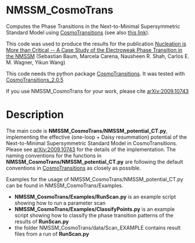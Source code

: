 # NMSSM_CosmoTrans

Computes the Phase Transitions in the Next-to-Minimal Supersymmetric Standard Model using [CosmoTransitions](https://github.com/clwainwright/CosmoTransitions) (see also [this link](https://clwainwright.net/CosmoTransitions/)). 

This code was used to produce the results for the publication
[Nucleation is More than Critical -- A Case Study of the Electroweak Phase Transition in the NMSSM](https://arxiv.org/abs/2009.10743)
(Sebastian Baum, Marcela Carena, Nausheen R. Shah, Carlos E. M. Wagner, Yikun Wang)

This code needs the python package [CosmoTransitions](https://github.com/clwainwright/CosmoTransitions). It was tested with [CosmoTransitions_2.0.5](https://pypi.org/project/cosmoTransitions/2.0.5/#files)

If you use NMSSM_CosmoTrans for your work, please cite [arXiv:2009.10743](https://arxiv.org/abs/2009.10743)

# Description

The main code is **NMSSM_CosmoTrans/NMSSM_potential_CT.py**, implementing the effective (one-loop + Daisy resummation) potential of the Next-to-Minimal Supersymmetric Standard Model in CosmoTransitions. 
Please see [arXiv:2009.10743](https://arxiv.org/abs/2009.10743) for the details of the implementation. 
The naming conventions for the functions in **NMSSM_CosmoTrans/NMSSM_potential_CT.py** are following the default conventions in [CosmoTransitions](https://clwainwright.net/CosmoTransitions/) as closely as possible.

Examples for the usage of NMSSM_CosmoTrans/NMSSM_potential_CT.py can be found in NMSSM_CosmoTrans/Examples.
- **NMSSM_CosmoTrans/Examples/RunScan.py** is an example script showing how to run a parameter scan
- **NMSSM_CosmoTrans/Examples/ClassifyPoints.py** is an example script showing how to classify the phase transition patterns of the results of **RunScan.py**
- the folder NMSSM_CosmoTrans/data/Scan_EXAMPLE contains result files from a run of **RunScan.py**




